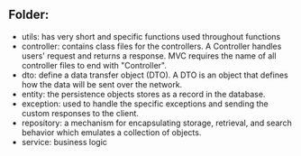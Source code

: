 ## Folder:
- utils:  has very short and specific functions used throughout functions
- controller:  contains class files for the controllers. A Controller handles users' request and returns a response. MVC requires the name of all controller files to end with "Controller". 
- dto: define a data transfer object (DTO). A DTO is an object that defines how the data will be sent over the network.
- entity:  the persistence objects stores as a record in the database. 
- exception: used to handle the specific exceptions and sending the custom responses to the client.
- repository:  a mechanism for encapsulating storage, retrieval, and search behavior which emulates a collection of objects.
- service: business logic